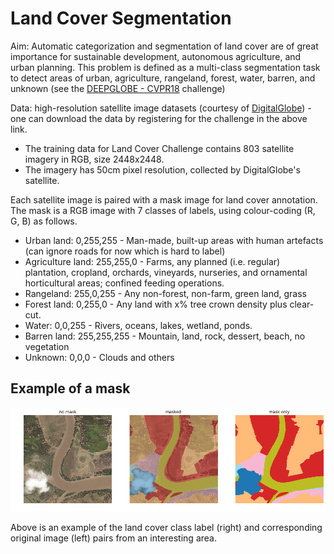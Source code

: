 # Land Cover Segmentation

Aim: Automatic categorization and segmentation of land cover are of great importance for sustainable development, autonomous agriculture, and urban planning. This problem is defined as a multi-class segmentation task to detect areas of urban, agriculture, rangeland, forest, water, barren, and unknown (see the [DEEPGLOBE - CVPR18](http://deepglobe.org/challenge.html) challenge)

Data: high-resolution satellite image datasets (courtesy of [DigitalGlobe](http://deepglobe.org/challenge.html)) - one can download the data by registering for the challenge in the above link.
- The training data for Land Cover Challenge contains 803 satellite imagery in RGB, size 2448x2448.
-  The imagery has 50cm pixel resolution, collected by DigitalGlobe's satellite.

Each satellite image is paired with a mask image for land cover annotation. The mask is a RGB image with 7 classes of labels, using colour-coding (R, G, B) as follows.
- Urban land: 0,255,255 - Man-made, built-up areas with human artefacts (can ignore roads for now which is hard to label)
- Agriculture land: 255,255,0 - Farms, any planned (i.e. regular) plantation, cropland, orchards, vineyards, nurseries, and ornamental horticultural areas; confined feeding operations.
- Rangeland: 255,0,255 - Any non-forest, non-farm, green land, grass
- Forest land: 0,255,0 - Any land with x% tree crown density plus clear-cut.
- Water: 0,0,255 - Rivers, oceans, lakes, wetland, ponds.
- Barren land: 255,255,255 - Mountain, land, rock, dessert, beach, no vegetation
- Unknown: 0,0,0 - Clouds and others

## Example of a mask
![mask](images/mask.png)

Above is an example of the land cover class label (right) and corresponding original image (left) pairs from an interesting area.
